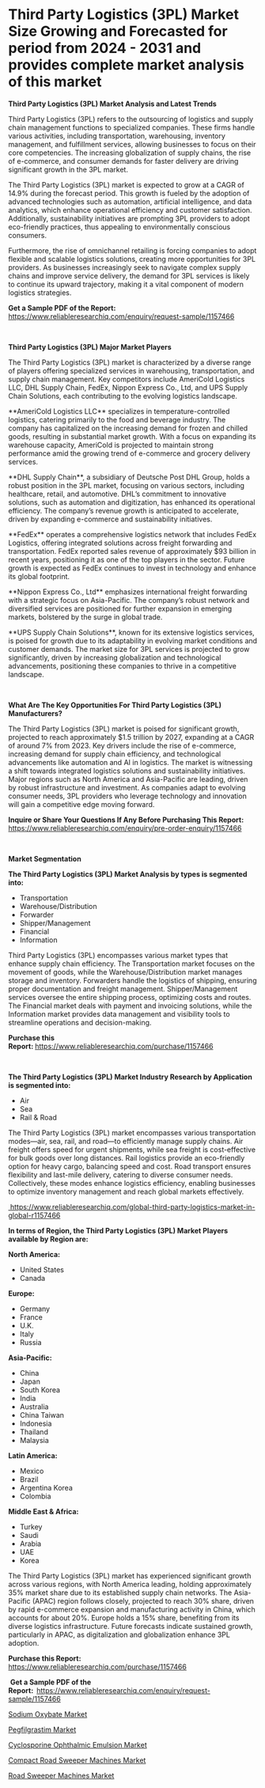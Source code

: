 <p><h1>Third Party Logistics (3PL) Market Size Growing and Forecasted for period from 2024 - 2031 and provides complete market analysis of this market</h1></p><p><strong>Third Party Logistics (3PL) Market Analysis and Latest Trends</strong></p>
<p><p>Third Party Logistics (3PL) refers to the outsourcing of logistics and supply chain management functions to specialized companies. These firms handle various activities, including transportation, warehousing, inventory management, and fulfillment services, allowing businesses to focus on their core competencies. The increasing globalization of supply chains, the rise of e-commerce, and consumer demands for faster delivery are driving significant growth in the 3PL market.</p><p>The Third Party Logistics (3PL) market is expected to grow at a CAGR of 14.9% during the forecast period. This growth is fueled by the adoption of advanced technologies such as automation, artificial intelligence, and data analytics, which enhance operational efficiency and customer satisfaction. Additionally, sustainability initiatives are prompting 3PL providers to adopt eco-friendly practices, thus appealing to environmentally conscious consumers. </p><p>Furthermore, the rise of omnichannel retailing is forcing companies to adopt flexible and scalable logistics solutions, creating more opportunities for 3PL providers. As businesses increasingly seek to navigate complex supply chains and improve service delivery, the demand for 3PL services is likely to continue its upward trajectory, making it a vital component of modern logistics strategies.</p></p>
<p><strong>Get a Sample PDF of the Report:&nbsp;</strong> <a href="https://www.reliableresearchiq.com/enquiry/request-sample/1157466?utm_campaign=100&utm_medium=2&utm_source=Github&utm_content=ia&utm_term=05122024&utm_id=third-party-logistics-3pl">https://www.reliableresearchiq.com/enquiry/request-sample/1157466</a></p>
<p>&nbsp;</p>
<p><strong>Third Party Logistics (3PL) Major Market Players</strong></p>
<p><p>The Third Party Logistics (3PL) market is characterized by a diverse range of players offering specialized services in warehousing, transportation, and supply chain management. Key competitors include AmeriCold Logistics LLC, DHL Supply Chain, FedEx, Nippon Express Co., Ltd, and UPS Supply Chain Solutions, each contributing to the evolving logistics landscape.</p><p>**AmeriCold Logistics LLC** specializes in temperature-controlled logistics, catering primarily to the food and beverage industry. The company has capitalized on the increasing demand for frozen and chilled goods, resulting in substantial market growth. With a focus on expanding its warehouse capacity, AmeriCold is projected to maintain strong performance amid the growing trend of e-commerce and grocery delivery services.</p><p>**DHL Supply Chain**, a subsidiary of Deutsche Post DHL Group, holds a robust position in the 3PL market, focusing on various sectors, including healthcare, retail, and automotive. DHL’s commitment to innovative solutions, such as automation and digitization, has enhanced its operational efficiency. The company’s revenue growth is anticipated to accelerate, driven by expanding e-commerce and sustainability initiatives.</p><p>**FedEx** operates a comprehensive logistics network that includes FedEx Logistics, offering integrated solutions across freight forwarding and transportation. FedEx reported sales revenue of approximately $93 billion in recent years, positioning it as one of the top players in the sector. Future growth is expected as FedEx continues to invest in technology and enhance its global footprint.</p><p>**Nippon Express Co., Ltd** emphasizes international freight forwarding with a strategic focus on Asia-Pacific. The company’s robust network and diversified services are positioned for further expansion in emerging markets, bolstered by the surge in global trade.</p><p>**UPS Supply Chain Solutions**, known for its extensive logistics services, is poised for growth due to its adaptability in evolving market conditions and customer demands. The market size for 3PL services is projected to grow significantly, driven by increasing globalization and technological advancements, positioning these companies to thrive in a competitive landscape.</p></p>
<p>&nbsp;</p>
<p><strong>What Are The Key Opportunities For Third Party Logistics (3PL) Manufacturers?</strong></p>
<p><p>The Third Party Logistics (3PL) market is poised for significant growth, projected to reach approximately $1.5 trillion by 2027, expanding at a CAGR of around 7% from 2023. Key drivers include the rise of e-commerce, increasing demand for supply chain efficiency, and technological advancements like automation and AI in logistics. The market is witnessing a shift towards integrated logistics solutions and sustainability initiatives. Major regions such as North America and Asia-Pacific are leading, driven by robust infrastructure and investment. As companies adapt to evolving consumer needs, 3PL providers who leverage technology and innovation will gain a competitive edge moving forward.</p></p>
<p><strong>Inquire or Share Your Questions If Any Before Purchasing This Report:</strong> <a href="https://www.reliableresearchiq.com/enquiry/pre-order-enquiry/1157466?utm_campaign=100&utm_medium=2&utm_source=Github&utm_content=ia&utm_term=05122024&utm_id=third-party-logistics-3pl">https://www.reliableresearchiq.com/enquiry/pre-order-enquiry/1157466</a></p>
<p>&nbsp;</p>
<p><strong>Market Segmentation</strong></p>
<p><strong>The Third Party Logistics (3PL) Market Analysis by types is segmented into:</strong></p>
<p><ul><li>Transportation</li><li>Warehouse/Distribution</li><li>Forwarder</li><li>Shipper/Management</li><li>Financial</li><li>Information</li></ul></p>
<p><p>Third Party Logistics (3PL) encompasses various market types that enhance supply chain efficiency. The Transportation market focuses on the movement of goods, while the Warehouse/Distribution market manages storage and inventory. Forwarders handle the logistics of shipping, ensuring proper documentation and freight management. Shipper/Management services oversee the entire shipping process, optimizing costs and routes. The Financial market deals with payment and invoicing solutions, while the Information market provides data management and visibility tools to streamline operations and decision-making.</p></p>
<p><strong>Purchase this Report:&nbsp;</strong><a href="https://www.reliableresearchiq.com/purchase/1157466?utm_campaign=100&utm_medium=2&utm_source=Github&utm_content=ia&utm_term=05122024&utm_id=third-party-logistics-3pl">https://www.reliableresearchiq.com/purchase/1157466</a></p>
<p>&nbsp;</p>
<p><strong>The Third Party Logistics (3PL) Market Industry Research by Application is segmented into:</strong></p>
<p><ul><li>Air</li><li>Sea</li><li>Rail & Road</li></ul></p>
<p><p>The Third Party Logistics (3PL) market encompasses various transportation modes—air, sea, rail, and road—to efficiently manage supply chains. Air freight offers speed for urgent shipments, while sea freight is cost-effective for bulk goods over long distances. Rail logistics provide an eco-friendly option for heavy cargo, balancing speed and cost. Road transport ensures flexibility and last-mile delivery, catering to diverse consumer needs. Collectively, these modes enhance logistics efficiency, enabling businesses to optimize inventory management and reach global markets effectively.</p></p>
<p><a href="https://www.reliableresearchiq.com/global-third-party-logistics-market-in-global-r1157466?utm_campaign=100&utm_medium=2&utm_source=Github&utm_content=ia&utm_term=05122024&utm_id=third-party-logistics-3pl">&nbsp;https://www.reliableresearchiq.com/global-third-party-logistics-market-in-global-r1157466</a></p>
<p><strong>In terms of Region, the Third Party Logistics (3PL) Market Players available by Region are:</strong></p>
<p>
    <p> <strong> North America: </strong>
        <ul>
            <li>United States</li>
            <li>Canada</li>
        </ul>
        </p> 
    <p> <strong> Europe: </strong>
        <ul>
            <li>Germany</li>
            <li>France</li>
            <li>U.K.</li>
            <li>Italy</li>
            <li>Russia</li>
        </ul>
        </p> 
    <p> <strong> Asia-Pacific: </strong>
        <ul>
            <li>China</li>
            <li>Japan</li>
            <li>South Korea</li>
            <li>India</li>
            <li>Australia</li>
            <li>China Taiwan</li>
            <li>Indonesia</li>
            <li>Thailand</li>
            <li>Malaysia</li>
        </ul>
        </p> 
    <p> <strong> Latin America: </strong>
        <ul>
            <li>Mexico</li>
            <li>Brazil</li>
            <li>Argentina Korea</li>
            <li>Colombia</li>
        </ul>
        </p> 
    <p> <strong> Middle East & Africa: </strong>
        <ul>
            <li>Turkey</li>
            <li>Saudi</li>
            <li>Arabia</li>
            <li>UAE</li>
            <li>Korea</li>
        </ul>
    </p>
    </p>
<p><p>The Third Party Logistics (3PL) market has experienced significant growth across various regions, with North America leading, holding approximately 35% market share due to its established supply chain networks. The Asia-Pacific (APAC) region follows closely, projected to reach 30% share, driven by rapid e-commerce expansion and manufacturing activity in China, which accounts for about 20%. Europe holds a 15% share, benefiting from its diverse logistics infrastructure. Future forecasts indicate sustained growth, particularly in APAC, as digitalization and globalization enhance 3PL adoption.</p></p>
<p><strong>Purchase this Report: </strong><a href="https://www.reliableresearchiq.com/purchase/1157466?utm_campaign=100&utm_medium=2&utm_source=Github&utm_content=ia&utm_term=05122024&utm_id=third-party-logistics-3pl">https://www.reliableresearchiq.com/purchase/1157466</a></p>
<p>&nbsp;<strong>Get a Sample PDF of the Report:&nbsp;&nbsp;</strong><a href="https://www.reliableresearchiq.com/enquiry/request-sample/1157466?utm_campaign=100&utm_medium=2&utm_source=Github&utm_content=ia&utm_term=05122024&utm_id=third-party-logistics-3pl">https://www.reliableresearchiq.com/enquiry/request-sample/1157466</a></p>
<p><strong></strong></p>
<p><p><a href="https://www.linkedin.com/pulse/factors-driving-growth-sodium-oxybate-market-projected-ofcuc?utm_campaign=100&utm_medium=2&utm_source=Github&utm_content=ia&utm_term=05122024&utm_id=third-party-logistics-3pl">Sodium Oxybate Market</a></p><p><a href="https://www.linkedin.com/pulse/pegfilgrastim-market-tracking-sales-employment-45-growth-from-dejic?utm_campaign=100&utm_medium=2&utm_source=Github&utm_content=ia&utm_term=05122024&utm_id=third-party-logistics-3pl">Pegfilgrastim Market</a></p><p><a href="https://www.linkedin.com/pulse/cyclosporine-ophthalmic-emulsion-market-overview-2024-2031-1z2uc?utm_campaign=100&utm_medium=2&utm_source=Github&utm_content=ia&utm_term=05122024&utm_id=third-party-logistics-3pl">Cyclosporine Ophthalmic Emulsion Market</a></p><p><a href="https://issuu.com/reportprime-2/docs/compact-road-sweeper-machines-market-size-2030.ppt?utm_campaign=100&utm_medium=2&utm_source=Github&utm_content=ia&utm_term=05122024&utm_id=third-party-logistics-3pl">Compact Road Sweeper Machines Market</a></p><p><a href="https://issuu.com/reportprime-2/docs/road-sweeper-machines-market-size-2030.pptx?utm_campaign=100&utm_medium=2&utm_source=Github&utm_content=ia&utm_term=05122024&utm_id=third-party-logistics-3pl">Road Sweeper Machines Market</a></p></p>